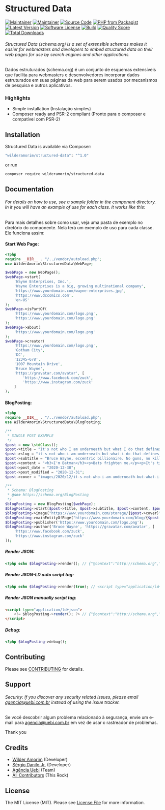 # Structured Data

[![Maintainer](http://img.shields.io/badge/maintainer-@wilderamorim-blue.svg?style=flat-square)](https://twitter.com/WilderAmorim)
[![Maintainer](http://img.shields.io/badge/maintainer-@sergiodanilojr-blue.svg?style=flat-square)](https://twitter.com/sergiodanilojr)
[![Source Code](http://img.shields.io/badge/source-wilderamorim/structured-data-blue.svg?style=flat-square)](https://github.com/wilderamorim/structured-data)
[![PHP from Packagist](https://img.shields.io/packagist/php-v/wilderamorim/structured-data.svg?style=flat-square)](https://packagist.org/packages/wilderamorim/structured-data)
[![Latest Version](https://img.shields.io/github/release/wilderamorim/structured-data.svg?style=flat-square)](https://github.com/wilderamorim/structured-data/releases)
[![Software License](https://img.shields.io/badge/license-MIT-brightgreen.svg?style=flat-square)](LICENSE)
[![Build](https://img.shields.io/scrutinizer/build/g/wilderamorim/structured-data.svg?style=flat-square)](https://scrutinizer-ci.com/g/wilderamorim/structured-data)
[![Quality Score](https://img.shields.io/scrutinizer/g/wilderamorim/structured-data.svg?style=flat-square)](https://scrutinizer-ci.com/g/wilderamorim/structured-data)
[![Total Downloads](https://img.shields.io/packagist/dt/wilderamorim/structured-data.svg?style=flat-square)](https://packagist.org/packages/cwilderamorim/structured-data)

###### Structured Data (schema.org) is a set of extensible schemas makes it easier for webmasters and developers to embed  structured data on their web pages for use by search engines and other applications.

Dados estruturados (schema.org) é um conjunto de esquemas extensíveis que facilita para webmasters e desenvolvedores incorporar dados estruturados em suas páginas da web para serem usados por mecanismos de pesquisa e outros aplicativos.

### Highlights

- Simple installation (Instalação simples)
- Composer ready and PSR-2 compliant (Pronto para o composer e compatível com PSR-2)

## Installation

Structured Data is available via Composer:

```bash
"wilderamorim/structured-data": "^1.0"
```

or run

```bash
composer require wilderamorim/structured-data
```

## Documentation

###### For details on how to use, see a sample folder in the component directory. In it you will have an example of use for each class. It works like this:

Para mais detalhes sobre como usar, veja uma pasta de exemplo no diretório do componente. Nela terá um exemplo de uso para cada classe. Ele funciona assim:

#### Start Web Page:

```php
<?php
require __DIR__ . "/../vendor/autoload.php";
use WilderAmorim\StructuredData\WebPage;

$webPage = new WebPage();
$webPage->start(
    'Wayne Enterprises, Inc.',
    'Wayne Enterprises is a big, growing multinational company',
    'https://www.yourdomain.com/wayne-enterprises.jpg',
    'https://www.dccomics.com',
    'en-US'
);
$webPage->isPartOf(
    'https://www.yourdomain.com/logo.png',
    'https://www.yourdomain.com/logo.png'
);
$webPage->about(
    'https://www.yourdomain.com/logo.png'
);
$webPage->creator(
    'https://www.yourdomain.com/logo.png',
    'Gotham City',
    'DC',
    '12345-678',
    '1007 Mountain Drive',
    'Bruce Wayne',
    'https://gravatar.com/avatar', [
        'https://www.facebook.com/zuck',
        'https://www.instagram.com/zuck'
    ]
);
```

#### BlogPosting:

```php
<?php
require __DIR__ . "/../vendor/autoload.php";
use WilderAmorim\StructuredData\BlogPosting;

/**
 * SINGLE POST EXAMPLE
 */
$post = new \stdClass();
$post->title = "It's not who I am underneath but what I do that defines me.";
$post->slug = "it-s-not-who-i-am-underneath-but-what-i-do-that-defines-me";
$post->subtitle = "Bruce Wayne, eccentric billionaire. No guns, no killing. Swear to me! I'm Batman";
$post->content = "<h3>I'm Batman</h3><p>Bats frighten me.</p><p>It's time my enemies shared my dread.</p>";
$post->post_date = "2020-12-30";
$post->post_modified = "2020-12-31";
$post->cover = "images/2020/12/it-s-not-who-i-am-underneath-but-what-i-do-that-defines-me.jpg";

/**
 * Schema: BlogPosting
 * @see https://schema.org/BlogPosting
 */
$blogPosting = new BlogPosting($webPage);
$blogPosting->start($post->title, $post->subtitle, $post->content, $post->post_date, $post->post_modified);
$blogPosting->image("https://www.yourdomain.com/storage/{$post->cover}");
$blogPosting->mainEntityOfPage("https://www.yourdomain.com/blog/{$post->slug}");
$blogPosting->publisher('https://www.yourdomain.com/logo.png');
$blogPosting->author('Bruce Wayne', 'https://gravatar.com/avatar', [
    'https://www.facebook.com/zuck',
    'https://www.instagram.com/zuck'
]);
```

##### Render JSON:

```php
<?php echo $blogPosting->render(); // {"@context":"http://schema.org","@type": ...
```

##### Render JSON-LD auto script tag:

```php
<?php echo $blogPosting->render(true); // <script type="application/ld+json">{"@context":"http://schema.org","@type": ... </script>
```

##### Render JSON manually script tag:

```html
<script type="application/ld+json">
    <?= $blogPosting->render(); ?> // {"@context":"http://schema.org","@type": ...
</script>
```

##### Debug:

```php
<?php $blogPosting->debug();
```

## Contributing

Please see [CONTRIBUTING](https://github.com/wilderamorim/structured-data/blob/master/CONTRIBUTING.md) for details.

## Support

###### Security: If you discover any security related issues, please email agencia@uebi.com.br instead of using the issue tracker.

Se você descobrir algum problema relacionado à segurança, envie um e-mail para agencia@uebi.com.br em vez de usar o rastreador de problemas.

Thank you

## Credits

- [Wilder Amorim](https://github.com/wilderamorim) (Developer)
- [Sérgio Danilo Jr.](https://github.com/sergiodanilojr) (Developer)
- [Agência Uebi](https://www.uebi.com.br) (Team)
- [All Contributors](https://github.com/wilderamorim/structured-data/contributors) (This Rock)

## License

The MIT License (MIT). Please see [License File](https://github.com/wilderamorim/structured-data/blob/master/LICENSE) for more information.